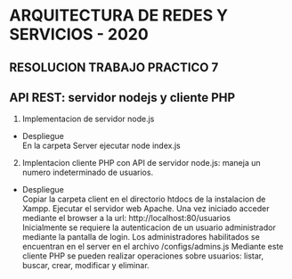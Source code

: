# ARQUITECTURA DE REDES Y SERVICIOS - 2020 
## RESOLUCION TRABAJO PRACTICO 7
## API REST: servidor nodejs y cliente PHP 

1. Implementacion de servidor node.js

- Despliegue \
En la carpeta Server ejecutar node index.js

2. Implentacion cliente PHP con API de servidor node.js: maneja un numero indeterminado de usuarios.

- Despliegue \
Copiar la carpeta client en el directorio htdocs de la instalacion de Xampp. Ejecutar el servidor web Apache.
Una vez iniciado acceder mediante el browser a la url:
http://localhost:80/usuarios \
Inicialmente se requiere la autenticacion de un usuario administrador mediante la pantalla de login.
Los administradores habilitados se encuentran en el server en el archivo /configs/admins.js
Mediante este cliente PHP se pueden realizar operaciones sobre usuarios: listar, buscar, crear, modificar y eliminar.
